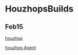 # HouzhopsBuilds

## Feb15

[houzhop](https://github.com/HouzHop/HouzhopsBuilds/raw/main/houzhop/feb15/houzhop.apk)

[houzhop Agent](https://github.com/HouzHop/HouzhopsBuilds/raw/main/houzhop/feb15/houzhopagent.apk)
